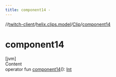 ```yaml
---
title: component14 -
---
```

//[twitch-client](../../index.md)/[helix.clips.model](../index.md)/[Clip](index.md)/[component14](component14.md)



# component14  
[jvm]  
Content  
operator fun [component14](component14.md)(): [Int](https://kotlinlang.org/api/latest/jvm/stdlib/kotlin/-int/index.html)  



